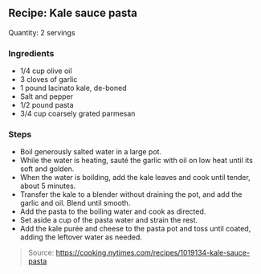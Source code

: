 ## Recipe: Kale sauce pasta
Quantity: 2 servings  

### Ingredients
 - 1/4 cup olive oil
 - 3 cloves of garlic
 - 1 pound lacinato kale, de-boned
 - Salt and pepper
 - 1/2 pound pasta
 - 3/4 cup coarsely grated parmesan

### Steps
 - Boil generously salted water in a large pot.
 - While the water is heating, sauté the garlic with oil on low heat until its soft and golden.
 - When the water is boilding, add the kale leaves and cook until tender, about 5 minutes.
 - Transfer the kale to a blender without draining the pot, and add the garlic and oil. Blend until smooth.
 - Add the pasta to the boiling water and cook as directed.
 - Set aside a cup of the pasta water and strain the rest.
 - Add the kale purée and cheese to the pasta pot and toss until coated, adding the leftover water as needed.

> Source: https://cooking.nytimes.com/recipes/1019134-kale-sauce-pasta